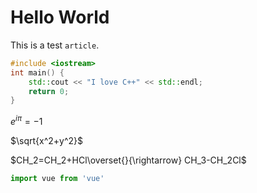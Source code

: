 # Hello World

This is a test `article`.

```cpp
#include <iostream>
int main() {
    std::cout << "I love C++" << std::endl;
    return 0;
}
```

$e^{i\pi}=-1$

$\sqrt{x^2+y^2}$

$CH_2=CH_2+HCl\overset{}{\rightarrow} CH_3-CH_2Cl$

```js
import vue from 'vue'
```
